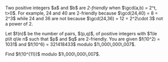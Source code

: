 <p>Two positive integers $a$ and $b$ are <em>2-friendly</em> when $\gcd(a,b) = 2^t, t&gt;0$. For example, 24 and 40 are 2-friendly because $\gcd(24,40) = 8 = 2^3$ while 24 and 36 are not because $\gcd(24,36) = 12 = 2^2\cdot 3$ not a power of 2.</p>

<p>Let $f(n)$ be the number of pairs, $(p,q)$, of positive integers with $1\le p\lt q\le n$ such that $p$ and $q$ are 2-friendly. You are given $f(10^2) = 1031$ and $f(10^6) = 321418433$ modulo $1\,000\,000\,007$.</p>

<p>Find $f(10^{11})$ modulo $1\,000\,000\,007$.</p>
